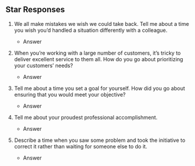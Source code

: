 ## Star Responses

1.  We all make mistakes we wish we could take back. Tell me about a time you wish you’d handled a situation differently with a colleague.

    - Answer

2.  When you’re working with a large number of customers, it’s tricky to deliver excellent service to them all. How do you go about prioritizing your customers’ needs?

    - Answer

3.  Tell me about a time you set a goal for yourself. How did you go about ensuring that you would meet your objective?

    - Answer

4.  Tell me about your proudest professional accomplishment.

    - Answer

5.  Describe a time when you saw some problem and took the initiative to correct it rather than waiting for someone else to do it.

    - Answer
